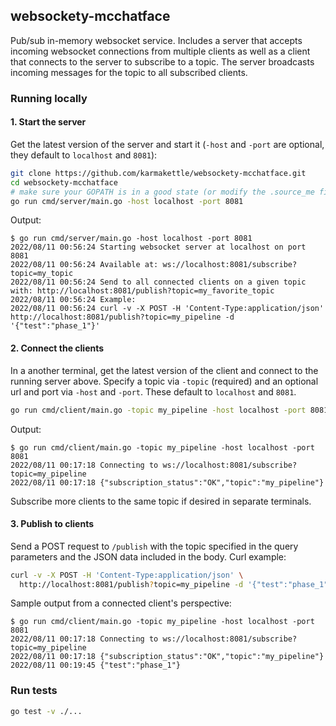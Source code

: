 ## websockety-mcchatface

Pub/sub in-memory websocket service. Includes a server that accepts incoming websocket connections from multiple clients as well as a client that connects to the server to subscribe to a topic. The server broadcasts incoming messages for the topic to all subscribed clients.

### Running locally

#### 1. Start the server

Get the latest version of the server and start it (`-host` and `-port` are optional, they default to `localhost` and `8081`):

```bash
git clone https://github.com/karmakettle/websockety-mcchatface.git
cd websockety-mcchatface
# make sure your GOPATH is in a good state (or modify the .source_me file and run "source .source_me")
go run cmd/server/main.go -host localhost -port 8081
```

Output:
```
$ go run cmd/server/main.go -host localhost -port 8081
2022/08/11 00:56:24 Starting websocket server at localhost on port 8081
2022/08/11 00:56:24 Available at: ws://localhost:8081/subscribe?topic=my_topic
2022/08/11 00:56:24 Send to all connected clients on a given topic with: http://localhost:8081/publish?topic=my_favorite_topic
2022/08/11 00:56:24 Example:
2022/08/11 00:56:24 curl -v -X POST -H 'Content-Type:application/json' http://localhost:8081/publish?topic=my_pipeline -d '{"test":"phase_1"}'
```

#### 2. Connect the clients

In a another terminal, get the latest version of the client and connect to the running server above. Specify a topic via `-topic` (required) and an optional url and port via `-host` and `-port`. These default to `localhost` and `8081`.

```bash
go run cmd/client/main.go -topic my_pipeline -host localhost -port 8081
```

Output:
```
$ go run cmd/client/main.go -topic my_pipeline -host localhost -port 8081
2022/08/11 00:17:18 Connecting to ws://localhost:8081/subscribe?topic=my_pipeline
2022/08/11 00:17:18 {"subscription_status":"OK","topic":"my_pipeline"}
```

Subscribe more clients to the same topic if desired in separate terminals.

#### 3. Publish to clients

Send a POST request to `/publish` with the topic specified in the query parameters and the JSON data included in the body. Curl example:

```bash
curl -v -X POST -H 'Content-Type:application/json' \
  http://localhost:8081/publish?topic=my_pipeline -d '{"test":"phase_1"}'
```

Sample output from a connected client's perspective:
```
$ go run cmd/client/main.go -topic my_pipeline -host localhost -port 8081
2022/08/11 00:17:18 Connecting to ws://localhost:8081/subscribe?topic=my_pipeline
2022/08/11 00:17:18 {"subscription_status":"OK","topic":"my_pipeline"}
2022/08/11 00:19:45 {"test":"phase_1"}
```

### Run tests

```bash
go test -v ./...
```
